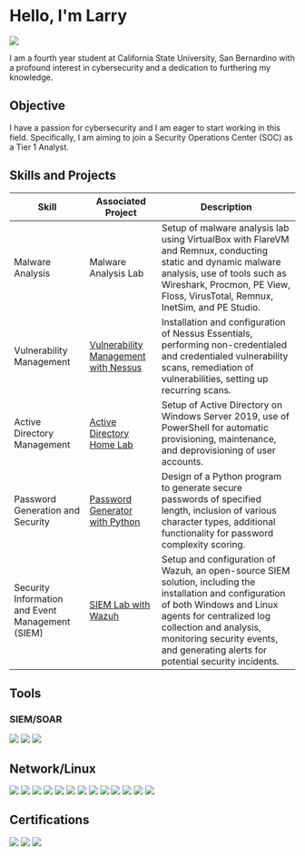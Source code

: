 # Hello, I'm Larry
<a href="https://www.linkedin.com/in/larry-klingaman-7189282b5">
  <img src="https://img.shields.io/badge/-LinkedIn-0072b1?&style=for-the-badge&logo=linkedin&logoColor=white" />
</a>


I am a fourth year student at California State University, San Bernardino with a profound interest in cybersecurity and a dedication to furthering my knowledge.

## Objective

I have a passion for cybersecurity and I am eager to start working in this field. Specifically, I am aiming to join a Security Operations Center (SOC) as a Tier 1 Analyst.

## Skills and Projects

| Skill                                         | Associated Project         | Description        |
|-----------------------------------------------|----------------------------|--------------------| 
| Malware Analysis | Malware Analysis Lab | Setup of malware analysis lab using VirtualBox with FlareVM and Remnux, conducting static and dynamic malware analysis, use of tools such as Wireshark, Procmon, PE View, Floss, VirusTotal, Remnux, InetSim, and PE Studio.
| Vulnerability Management | <a href="https://github.com/larryklingaman3/Vulnerability-Management-with-Nessus"> Vulnerability Management with Nessus | Installation and configuration of Nessus Essentials, performing non-credentialed and credentialed vulnerability scans, remediation of vulnerabilities, setting up recurring scans.
| Active Directory Management | <a href="https://github.com/larryklingaman3/Active-Directory-Home-Lab"> Active Directory Home Lab | Setup of Active Directory on Windows Server 2019, use of PowerShell for automatic provisioning, maintenance, and deprovisioning of user accounts.
| Password Generation and Security | <a href="https://github.com/larryklingaman3/Password-Generator-with-Python">Password Generator with Python | Design of a Python program to generate secure passwords of specified length, inclusion of various character types, additional functionality for password complexity scoring.
| Security Information and Event Management (SIEM) | <a href="https://github.com/larryklingaman3/SIEM-Lab-with-Wazuh">SIEM Lab with Wazuh | Setup and configuration of Wazuh, an open-source SIEM solution, including the installation and configuration of both Windows and Linux agents for centralized log collection and analysis, monitoring security events, and generating alerts for potential security incidents.

## Tools

### SIEM/SOAR
<div>
    <img src="https://img.shields.io/badge/-Splunk-4A154B?&style=for-the-badge&logo=Splunk&logoColor=white" />
    <img src="https://img.shields.io/badge/-Nessus-0298DB?&style=for-the-badge&logo=Nessus&logoColor=white" />
    <img src="https://img.shields.io/badge/-Wazuh-F57C00?&style=for-the-badge&logo=Wazuh&logoColor=white" />

</div>

## Network/Linux
<div>
    <img src="https://img.shields.io/badge/-Wireshark-007ACC?&style=for-the-badge&logo=Wireshark&logoColor=white" />
    <img src="https://img.shields.io/badge/-Metasploit-03A9F4?&style=for-the-badge&logo=Metasploit&logoColor=white" />
    <img src="https://img.shields.io/badge/-KaliLinux-557C94?&style=for-the-badge&logo=KaliLinux&logoColor=white" />
    <img src="https://img.shields.io/badge/-Hydra-4CAF50?&style=for-the-badge&logo=Hydra&logoColor=white" />
    <img src="https://img.shields.io/badge/-JohnTheRipper-9C27B0?&style=for-the-badge&logo=JohnTheRipper&logoColor=white" />
    <img src="https://img.shields.io/badge/-theHarvester-F44336?&style=for-the-badge&logo=theHarvester&logoColor=white" />
    <img src="https://img.shields.io/badge/-Nmap-2196F3?&style=for-the-badge&logo=Nmap&logoColor=white" />
    <img src="https://img.shields.io/badge/-AutoRuns-007ACC?&style=for-the-badge&logo=AutoRuns&logoColor=white" />
    <img src="https://img.shields.io/badge/-PEStudio-03A9F4?&style=for-the-badge&logo=PEStudio&logoColor=white" />
    <img src="https://img.shields.io/badge/-REMnux-557C94?&style=for-the-badge&logo=REMnux&logoColor=white" />
    <img src="https://img.shields.io/badge/-Process%20Monitor-4CAF50?&style=for-the-badge&logo=Process-Monitor&logoColor=white" />
    <img src="https://img.shields.io/badge/-VirusTotal-9C27B0?&style=for-the-badge&logo=VirusTotal&logoColor=white" />
    <img src="https://img.shields.io/badge/-Putty-023D8A?&style=for-the-badge&logo=Putty&logoColor=white" />

</div>

## Certifications
<div>
<img src="https://img.shields.io/badge/-Security%2B-FF0000?&style=for-the-badge&logo=CompTIA&logoColor=white" />
<img src="https://img.shields.io/badge/-Network%2B-007ACC?&style=for-the-badge&logo=CompTIA&logoColor=white" />
<img src="https://img.shields.io/badge/-A%2B-4D4D4D?&style=for-the-badge&logo=CompTIA&logoColor=white" />
</div>


